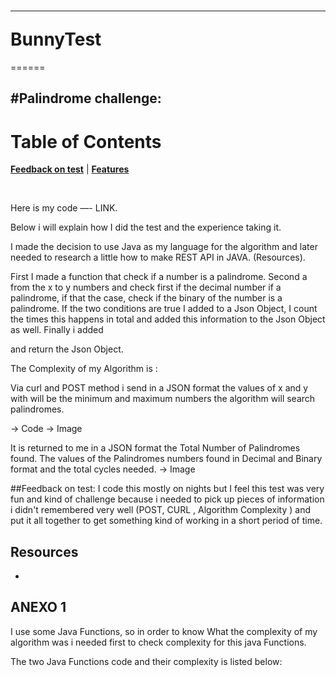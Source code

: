 # <hr> BunnyTest </hr> 
======

#Palindrome challenge:
---------------------- 

# Table of Contents
<b><a href="#Feedback">Feedback on test</a></b>
|
<b><a href="#features">Features</a></b>

<br>



Here is my code —- LINK.

Below i will explain how I did the test and the experience taking it.

I made the decision to use Java as my language for the algorithm and  later needed to research a little how to make REST API in JAVA. (Resources). 

First I made a function that check if a number is a palindrome. Second a from the x to y numbers and check first if the decimal number if a palindrome, if that the case, check if the binary of the number is a palindrome. If the two conditions are true I added to a Json Object, I count the times this happens in total  and added this information to the Json Object as well. Finally i added 

and return the Json Object. 

The Complexity of my Algorithm is : 




Via curl and POST method i send in a JSON format the values of x and y with will be the minimum and maximum numbers the algorithm will search palindromes. 

-> Code
-> Image

It is returned to me in a JSON format the Total Number of Palindromes found. The values of the Palindromes numbers found in Decimal and Binary format and the total cycles needed. 
-> Image 


##Feedback on test: 
I code this mostly on nights but I feel this test was very fun and kind of challenge because i needed to pick up pieces of information i didn't remembered very well (POST, CURL , Algorithm Complexity ) and put it all together to get something kind of working in a short period of time. 


Resources 
-
-



ANEXO 1 
-------

I use some Java Functions, so in order to know What the complexity of my algorithm was i needed first to check complexity for this java Functions. 

The two Java Functions  code and  their complexity is listed below: 